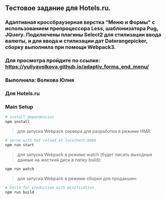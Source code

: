 ## Тестовое задание для Hotels.ru.
### Aдаптивная кроссбраузерная верстка "Mеню и Формы" с использованием препроцессора Less, шаблонизатора Pug, JQuery. Подключены плагины Select2 для стилизации ввода валюты, и для ввода и стилизации дат Daterangepicker, сборку выполнила при помощи Webpack3.
### Для просмотра пройдите по ссылке: https://yuliyavolkova.github.io/adaptiv_forma_end_menu/

### **Выполнила**:  Волкова Юлия
### **Для Hotels.ru**

### Main Setup

``` bash
# install dependencies
npm install
```

> для запуска Webpack сервера для разработки в режиме HMR:

``` bash
# serve with hot reload at localhost:8080
npm run start
```

> для запуска Webpack в режиме watch (будет писать выходные данные на жесткий диск в папку build):

``` bash
npm run watch
```

> для запуска Webpack в режиме сборки для продакшен:

``` bash
# build for production with minification
npm run build
```
